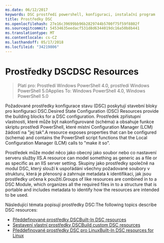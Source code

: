 ```yaml
---
ms.date: 06/12/2017
keywords: DSC prostředí powershell, konfiguraci, instalační program
title: Prostředky DSC
ms.openlocfilehash: 27e16c39699bb96b2829744b5700f75f59f8802f
ms.sourcegitcommit: 54534635eedacf531d8d6344019dc16a50b8b441
ms.translationtype: MT
ms.contentlocale: cs-CZ
ms.lasthandoff: 05/17/2018
ms.locfileid: "34219806"
---
```

# <a name="dsc-resources"></a><span data-ttu-id="52351-103">Prostředky DSC</span><span class="sxs-lookup"><span data-stu-id="52351-103">DSC Resources</span></span>

><span data-ttu-id="52351-104">Platí pro: Prostředí Windows PowerShell 4.0, prostředí Windows PowerShell 5.0</span><span class="sxs-lookup"><span data-stu-id="52351-104">Applies To: Windows PowerShell 4.0, Windows PowerShell 5.0</span></span>

<span data-ttu-id="52351-105">Požadované prostředky konfigurace stavu (DSC) poskytují stavební bloky pro konfiguraci DSC.</span><span class="sxs-lookup"><span data-stu-id="52351-105">Desired State Configuration (DSC) Resources provide the building blocks for a DSC configuration.</span></span> <span data-ttu-id="52351-106">Prostředek zpřístupní vlastnosti, které může být nakonfigurované (schéma) a obsahuje funkce skriptu prostředí PowerShell, které místní Configuration Manager (LCM) žádostí na "jej tak".</span><span class="sxs-lookup"><span data-stu-id="52351-106">A resource exposes properties that can be configured (schema) and contains the PowerShell script functions that the Local Configuration Manager (LCM) calls to "make it so".</span></span>

<span data-ttu-id="52351-107">Prostředek může model něco jako obecný jako soubor nebo co nastavení serveru služby IIS.</span><span class="sxs-lookup"><span data-stu-id="52351-107">A resource can model something as generic as a file or as specific as an IIS server setting.</span></span>  <span data-ttu-id="52351-108">Skupiny jako prostředky společně na modul DSC, který slouží k uspořádání všechny požadované soubory v strukturu, která je přenosný a zahrnuje metadata k identifikaci, jak jsou prostředky určena k použití.</span><span class="sxs-lookup"><span data-stu-id="52351-108">Groups of like resources are combined in to a DSC Module, which organizes all the required files in to a structure that is portable and includes metadata to identify how the resources are intended to be used.</span></span>

<span data-ttu-id="52351-109">Následující témata popisují prostředky DSC:</span><span class="sxs-lookup"><span data-stu-id="52351-109">The following topics describe DSC resources:</span></span>

- [<span data-ttu-id="52351-110">Předdefinované prostředky DSC</span><span class="sxs-lookup"><span data-stu-id="52351-110">Built-In DSC resources</span></span>](builtInResource.md)
- [<span data-ttu-id="52351-111">Sestavení vlastní prostředky DSC</span><span class="sxs-lookup"><span data-stu-id="52351-111">Build custom DSC resources</span></span>](authoringResource.md)
- [<span data-ttu-id="52351-112">Předdefinované prostředky DSC pro Linux</span><span class="sxs-lookup"><span data-stu-id="52351-112">Built-In DSC resources for Linux</span></span>](lnxBuiltInResources.md)